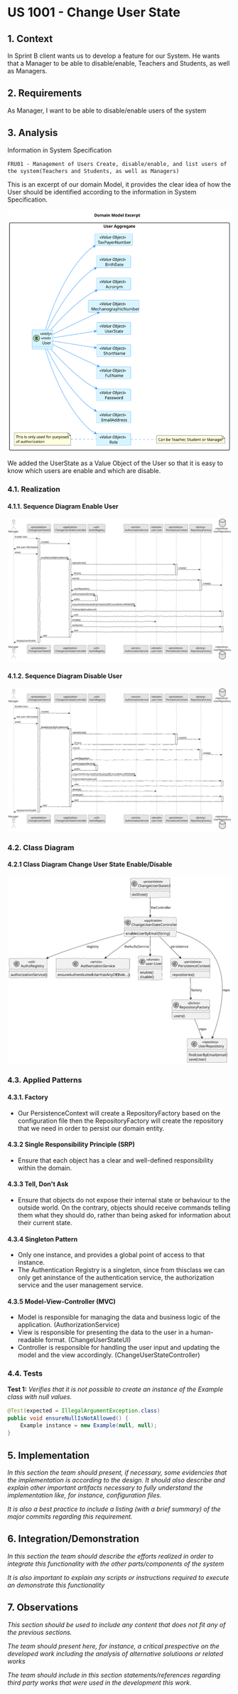 # US 1001 - Change User State

## 1. Context

In Sprint B client wants us to develop a feature for our System. He wants that a Manager to be able to disable/enable, Teachers and Students, as well as Managers.

## 2. Requirements

As Manager, I want to be able to disable/enable users of the system 

## 3. Analysis

Information in System Specification

	FRU01 - Management of Users Create, disable/enable, and list users of the system(Teachers and Students, as well as Managers)


This is an excerpt of our domain Model, it provides the clear idea of how the User should be identified according to the information in System Specification.

![Domain Model Excerpt](Analysis/DomainModelExcerpt.svg)

We added the UserState as a Value Object of the User so that it is easy to know which users are enable and which are disable.

### 4.1. Realization

#### 4.1.1. Sequence Diagram Enable User

![Change User State SD](SD/ChangeUsersState-Enable-SD.svg)

#### 4.1.2. Sequence Diagram Disable User

![Change User State to Enable SD](SD/ChangeUsersState-Disable-SD.svg)

### 4.2. Class Diagram

#### 4.2.1 Class Diagram Change User State Enable/Disable

![Change User State CD](CD/ChangeUsersState-CD.svg)


### 4.3. Applied Patterns

#### 4.3.1. Factory

- Our PersistenceContext will create a RepositoryFactory based on the configuration file then the RepositoryFactory will create the repository that we need in order to persist our domain entity.


#### 4.3.2 Single Responsibility Principle (SRP)

- Ensure that each object has a clear and well-defined responsibility within the domain.

#### 4.3.3 Tell, Don't Ask

- Ensure that objects do not expose their internal state or behaviour to the outside world. On the contrary, objects should receive commands telling them what they should do, rather than being asked for information about their current state.

#### 4.3.4 Singleton Pattern

- Only one instance, and provides a global point of access to that instance. 
- The Authentication Registry is a singleton, since from thisclass we can only get aninstance of the authentication service, the authorization service and the user management service. 

#### 4.3.5 Model-View-Controller (MVC)

- Model is responsible for managing the data and business logic of the application. (AuthorizationService)
- View is responsible for presenting the data to the user in a human-readable format. (ChangeUserStateUI)
- Controller is responsible for handling the user input and updating the model and the view accordingly. (ChangeUserStateController)


### 4.4. Tests

**Test 1:** *Verifies that it is not possible to create an instance of the Example class with null values.*

```Java
@Test(expected = IllegalArgumentException.class)
public void ensureNullIsNotAllowed() {
	Example instance = new Example(null, null);
}
````

## 5. Implementation

*In this section the team should present, if necessary, some evidencies that the implementation is according to the design. It should also describe and explain other important artifacts necessary to fully understand the implementation like, for instance, configuration files.*

*It is also a best practice to include a listing (with a brief summary) of the major commits regarding this requirement.*

## 6. Integration/Demonstration

*In this section the team should describe the efforts realized in order to integrate this functionality with the other parts/components of the system*

*It is also important to explain any scripts or instructions required to execute an demonstrate this functionality*

## 7. Observations

*This section should be used to include any content that does not fit any of the previous sections.*

*The team should present here, for instance, a critical prespective on the developed work including the analysis of alternative solutioons or related works*

*The team should include in this section statements/references regarding third party works that were used in the development this work.*